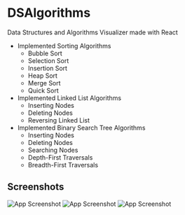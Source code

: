 # DSAlgorithms
Data Structures and Algorithms Visualizer made with React

* Implemented Sorting Algorithms
  * Bubble Sort
  * Selection Sort
  * Insertion Sort
  * Heap Sort
  * Merge Sort
  * Quick Sort
* Implemented Linked List Algorithms
  * Inserting Nodes
  * Deleting Nodes
  * Reversing Linked List
* Implemented Binary Search Tree Algorithms
  * Inserting Nodes
  * Deleting Nodes
  * Searching Nodes
  * Depth-First Traversals
  * Breadth-First Traversals

## Screenshots
![App Screenshot](https://github.com/tr1b1iwnl/DSAlgorithms/blob/main/screenshots/Screenshot_8.png)
![App Screenshot](https://github.com/tr1b1iwnl/DSAlgorithms/blob/main/screenshots/Screenshot_9.png)
![App Screenshot](https://github.com/tr1b1iwnl/DSAlgorithms/blob/main/screenshots/Screenshot_10.png)

